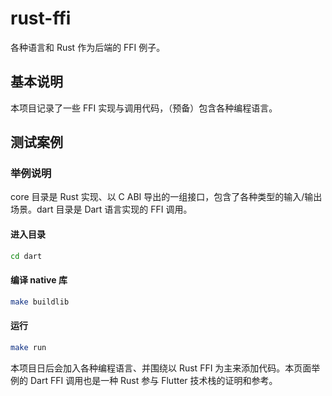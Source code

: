 # rust-ffi

各种语言和 Rust 作为后端的 FFI 例子。

## 基本说明

本项目记录了一些 FFI 实现与调用代码，（预备）包含各种编程语言。

## 测试案例

### 举例说明

core 目录是 Rust 实现、以 C ABI 导出的一组接口，包含了各种类型的输入/输出场景。dart 目录是 Dart 语言实现的 FFI 调用。

#### 进入目录 
```bash
cd dart
```

#### 编译 native 库
```bash
make buildlib
```

#### 运行
```bash
make run
```

本项目日后会加入各种编程语言、并围绕以 Rust FFI 为主来添加代码。本页面举例的 Dart FFI 调用也是一种 Rust 参与 Flutter 技术栈的证明和参考。
